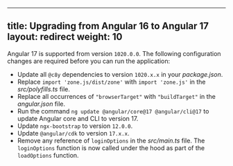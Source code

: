 
---
title: Upgrading from Angular 16 to Angular 17  
layout: redirect
weight: 10
---

Angular 17 is supported from version `1020.0.0`. The following configuration changes are required before you can run the application:

- Update all `@c8y` dependencies to version `1020.x.x` in your *package.json*.
- Replace `import 'zone.js/dist/zone'` with `import 'zone.js'` in the *src/polyfills.ts* file.
- Replace all occurrences of `"browserTarget"` with `"buildTarget"` in the *angular.json* file.
- Run the command `ng update @angular/core@17 @angular/cli@17` to update Angular core and CLI to version 17.
- Update `ngx-bootstrap` to version `12.0.0`.
- Update `@angular/cdk` to version `17.x.x`.
- Remove any reference of `loginOptions` in the *src/main.ts* file. The `loginOptions` function is now called under the hood as part of the `loadOptions` function.